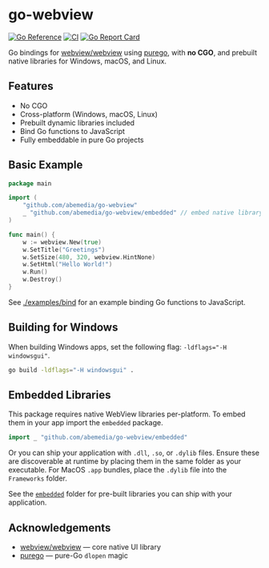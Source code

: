 # go-webview

[![Go Reference](https://pkg.go.dev/badge/github.com/abemedia/go-webview.svg)](https://pkg.go.dev/github.com/abemedia/go-webview)
[![CI](https://github.com/abemedia/go-webview/actions/workflows/test.yml/badge.svg)](https://github.com/abemedia/go-webview/actions/workflows/test.yml)
[![Go Report Card](https://goreportcard.com/badge/github.com/abemedia/go-don)](https://goreportcard.com/report/github.com/abemedia/go-don)

Go bindings for [webview/webview](https://github.com/webview/webview) using [purego](https://github.com/ebitengine/purego), with **no CGO**, and prebuilt native libraries for Windows, macOS, and Linux.

## Features

- No CGO
- Cross-platform (Windows, macOS, Linux)
- Prebuilt dynamic libraries included
- Bind Go functions to JavaScript
- Fully embeddable in pure Go projects

## Basic Example

```go
package main

import (
	"github.com/abemedia/go-webview"
	_ "github.com/abemedia/go-webview/embedded" // embed native library
)

func main() {
	w := webview.New(true)
	w.SetTitle("Greetings")
	w.SetSize(480, 320, webview.HintNone)
	w.SetHtml("Hello World!")
	w.Run()
	w.Destroy()
}
```

See [./examples/bind](./examples/bind) for an example binding Go functions to JavaScript.

## Building for Windows

When building Windows apps, set the following flag: `-ldflags="-H windowsgui"`.

```bash
go build -ldflags="-H windowsgui" .
```

## Embedded Libraries

This package requires native WebView libraries per-platform. To embed them in your app import the `embedded` package.

```go
import _ "github.com/abemedia/go-webview/embedded"
```

Or you can ship your application with `.dll`, `.so`, or `.dylib` files.
Ensure these are discoverable at runtime by placing them in the same folder as your executable.
For MacOS `.app` bundles, place the `.dylib` file into the `Frameworks` folder.

See the [`embedded`](./embedded) folder for pre-built libraries you can ship with your application.

## Acknowledgements

- [webview/webview](https://github.com/webview/webview) — core native UI library
- [purego](https://github.com/ebitengine/purego) — pure-Go `dlopen` magic
